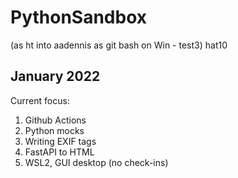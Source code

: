 # PythonSandbox
(as ht into aadennis as git bash on Win -  test3) hat10
## January 2022
Current focus:  
1. Github Actions  
1. Python mocks
2. Writing EXIF tags
3. FastAPI to HTML
4. WSL2, GUI desktop (no check-ins)
